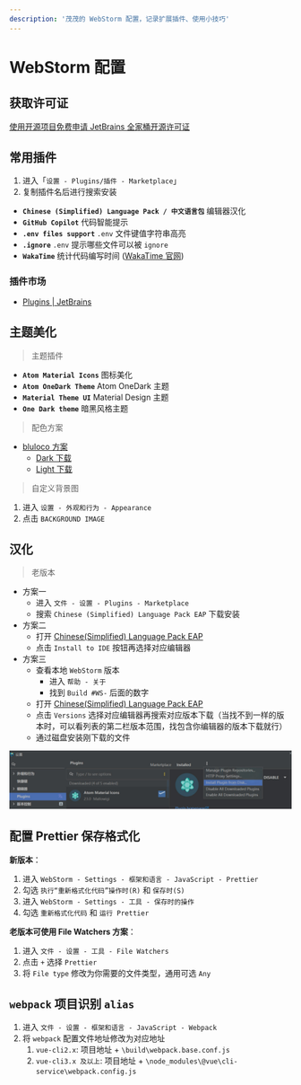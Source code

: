 ```yaml
---
description: '茂茂的 WebStorm 配置，记录扩展插件、使用小技巧'
---
```


# WebStorm 配置

## 获取许可证

[使用开源项目免费申请 JetBrains 全家桶开源许可证](https://www.jetbrains.com/shop/eform/opensource)

## 常用插件

1. 进入「`设置 - Plugins/插件 - Marketplace`」
2. 复制插件名后进行搜索安装

- **`Chinese ​(Simplified)​ Language Pack / 中文语言包`** 编辑器汉化
- **`GitHub Copilot`** 代码智能提示
- **`.env files support`** `.env` 文件键值字符串高亮
- **`.ignore`** `.env` 提示哪些文件可以被 `ignore`
- **`WakaTime`** 统计代码编写时间 ([WakaTime 官网](https://wakatime.com/dashboard))

### 插件市场

- [Plugins | JetBrains](https://plugins.jetbrains.com/)

## 主题美化

> 主题插件

- **`Atom Material Icons`** 图标美化
- **`Atom OneDark Theme`** Atom OneDark 主题
- **`Material Theme UI`** Material Design 主题
- **`One Dark theme`** 暗黑风格主题

> 配色方案

- [bluloco 方案](https://github.com/uloco/webstorm-bluloco-scheme)
  - [Dark 下载](https://cdn.jsdelivr.net/gh/uloco/webstorm-bluloco-scheme/Bluloco%20Dark.icls)
  - [Light 下载](https://cdn.jsdelivr.net/gh/uloco/webstorm-bluloco-scheme/Bluloco%20Light.icls)

> 自定义背景图

1. 进入 `设置 - 外观和行为 - Appearance`
2. 点击 `BACKGROUND IMAGE`

## 汉化

> 老版本

- 方案一
  - 进入 `文件 - 设置 - Plugins - Marketplace`
  - 搜索 `Chinese ​(Simplified)​ Language Pack EAP` 下载安装
- 方案二
  - 打开 [Chinese ​(Simplified)​ Language Pack EAP](https://plugins.jetbrains.com/plugin/13710-chinese-simplified-language-pack-eap)
  - 点击 `Install to IDE` 按钮再选择对应编辑器
- 方案三
  - 查看本地 `WebStorm` 版本
    - 进入 `帮助 - 关于`
    - 找到 `Build #WS-` 后面的数字
  - 打开 [Chinese ​(Simplified)​ Language Pack EAP](https://plugins.jetbrains.com/plugin/13710-chinese-simplified-language-pack-eap)
  - 点击 `Versions` 选择对应编辑器再搜索对应版本下载（当找不到一样的版本时，可以看列表的第二栏版本范围，找包含你编辑器的版本下载就行）
  - 通过磁盘安装刚下载的文件

![磁盘安装](./images/instasll.jpg)

## 配置 Prettier 保存格式化

**新版本**：

1. 进入 `WebStorm - Settings - 框架和语言 - JavaScript - Prettier`
2. 勾选 `执行“重新格式化代码”操作时(R)` 和 `保存时(S)`
3. 进入 `WebStorm - Settings - 工具 - 保存时的操作`
4. 勾选 `重新格式化代码` 和 `运行 Prettier`

**老版本可使用 File Watchers 方案**：

1. 进入 `文件 - 设置 - 工具 - File Watchers`
2. 点击 `+` 选择 `Prettier`
3. 将 `File type` 修改为你需要的文件类型，通用可选 `Any`

## `webpack` 项目识别 `alias`

1. 进入 `文件 - 设置 - 框架和语言 - JavaScript - Webpack`
2. 将 `webpack` 配置文件地址修改为对应地址
   1. `vue-cli2.x`: 项目地址 + `\build\webpack.base.conf.js`
   2. `vue-cli3.x 及以上`: 项目地址 + `\node_modules\@vue\cli-service\webpack.config.js`
